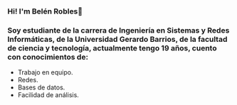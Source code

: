 ### Hi! I'm Belén Robles👋
### Soy estudiante de la carrera de Ingeniería en Sistemas y Redes Informáticas, de la Universidad Gerardo Barrios, de la facultad de ciencia y tecnología, actualmente tengo 19 años, cuento con conocimientos de:

- Trabajo en equipo.
- Redes.
- Bases de datos.
- Facilidad de análisis.

